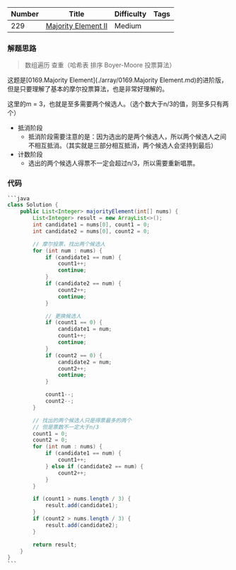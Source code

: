 | Number | Title                                                        | Difficulty | Tags |
| ------ | ------------------------------------------------------------ | ---------- | ---- |
| 229    | [Majority Element II](https://leetcode-cn.com/problems/majority-element-ii/) | Medium     |      |



### 解题思路

> 数组遍历 查重（哈希表 排序 Boyer-Moore 投票算法）

这题是[0169.Majority Element](./array/0169.Majority Element.md)的进阶版，但是只要理解了基本的摩尔投票算法，也是非常好理解的。

这里的m = 3，也就是至多需要两个候选人。（选个数大于n/3的值，则至多只有两个）

- 抵消阶段
  - 抵消阶段需要注意的是：因为选出的是两个候选人，所以两个候选人之间不相互抵消。（其实就是三部分相互抵消，两个候选人会坚持到最后）
- 计数阶段
  - 选出的两个候选人得票不一定会超过n/3，所以需要重新唱票。

### 代码

```java
​```java
class Solution {
    public List<Integer> majorityElement(int[] nums) {
        List<Integer> result = new ArrayList<>();
        int candidate1 = nums[0], count1 = 0;
        int candidate2 = nums[0], count2 = 0;

        // 摩尔投票，找出两个候选人
        for (int num : nums) {
            if (candidate1 == num) {
                count1++;
                continue;
            }
            if (candidate2 == num) {
                count2++;
                continue;
            }

            // 更换候选人
            if (count1 == 0) {
                candidate1 = num;
                count1++;
                continue;
            }
            if (count2 == 0) {
                candidate2 = num;
                count2++;
                continue;
            }

            count1--;
            count2--;
        }

        // 找出的两个候选人只是得票最多的两个
        // 但是票数不一定大于n/3
        count1 = 0;
        count2 = 0;
        for (int num : nums) {
            if (candidate1 == num) {
                count1++;
            } else if (candidate2 == num) {
                count2++;
            }
        }

        if (count1 > nums.length / 3) {
            result.add(candidate1);
        }
        if (count2 > nums.length / 3) {
            result.add(candidate2);
        }

        return result;
    }
}
​```
```

